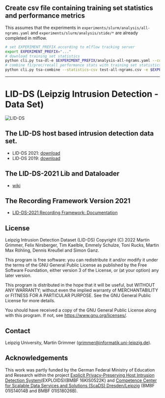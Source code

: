 
## Create csv file containing training set statistics and performance metrics

This assumes that the experiments in `experiments/slurm/analysis/all-ngrams.yaml` and `experiments/slurm/analysis/stide/*` are already completed in mlflow. 

```sh
# set EXPERIMENT_PREFIX according to mlflow tracking server
export EXPERIMENT_PREFIX="..."
# download training set statistics
python cli.py tsa-dl-e $EXPERIMENT_PREFIX/analysis-all-ngrams.yaml --config experiments/slurm/analysis/all-ngrams.yaml -o test-all-ngrams.csv
# combine f1/prec/recall performance stats with training set statistics
python cli.py tsa-combine --statistics-csv test-all-ngrams.csv -e $EXPERIMENT_PREFIX/analysis-stide-max_syscalls.search.yaml -o test-perf-all-ngrams.csv 
```

---

# LID-DS (Leipzig Intrusion Detection - Data Set)

![LID-DS](https://raw.githubusercontent.com/LID-DS/LID-DS/master/lidds-logo-300.png)

## The LID-DS host based intrusion detection data set.
* LID-DS 2021: [download](https://cloud.scadsai.uni-leipzig.de/index.php/s/cRswswLo2QfLNYL)
* LID-DS 2019: [download](https://cloud.scadsai.uni-leipzig.de/index.php/s/HLXiWssriRMt9pp)

## The LID-DS-2021 Lib and Dataloader
* [wiki](https://github.com/LID-DS/LID-DS/wiki)

## The Recording Framework Version 2021
* [LID-DS-2021 Recording Framework: Documentation](https://github.com/LID-DS/LID-DS/wiki/LID-DS-Recording-Framework:-Documentation-and-Installation)

## License

Leipzig Intrusion Detection Dataset (LID-DS)
Copyright (C) 2022 Martin Grimmer, Felix Nirsberger, Tim Kaelble, Emmely Schulze, Toni Rucks, Martin Max Röhling, Dennis Kreußel and Simon Ganz.

This program is free software: you can redistribute it and/or modify
it under the terms of the GNU General Public License as published by
the Free Software Foundation, either version 3 of the License, or
(at your option) any later version.

This program is distributed in the hope that it will be useful,
but WITHOUT ANY WARRANTY; without even the implied warranty of
MERCHANTABILITY or FITNESS FOR A PARTICULAR PURPOSE. See the
GNU General Public License for more details.

You should have received a copy of the GNU General Public License
along with this program.  If not, see <https://www.gnu.org/licenses/>.

## Contact
Leipzig University, Martin Grimmer (grimmer@informatik.uni-leipzig.de).

## Acknowledgements

This work was partly funded by the German Federal Ministry of Education and Research within the project 
[Explicit Privacy-Preserving Host Intrusion Detection System](http://www.exploids.de)(EXPLOIDS)(BMBF 16KIS0522K) and 
[Competence Center for Scalable Data Services and Solutions (ScaDS) Dresden/Leipzig](http://www.scads.de) (BMBF 01IS14014B and BMBF 01IS18026B).
